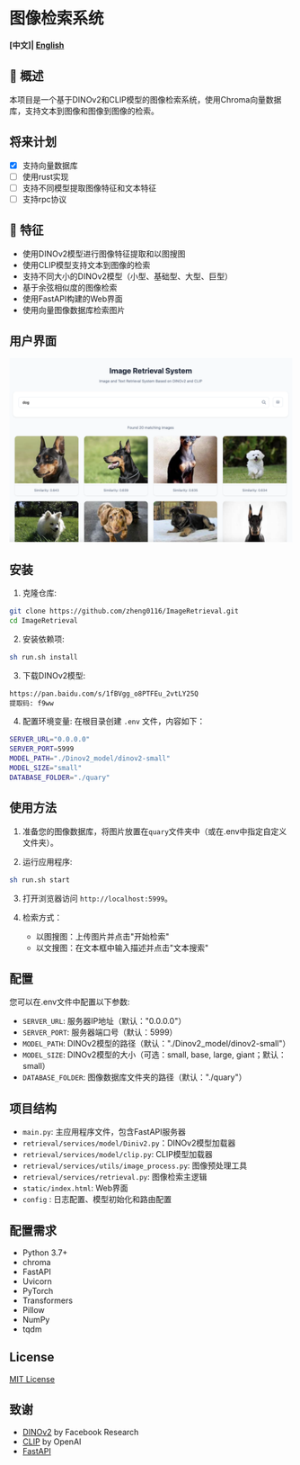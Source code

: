 # 图像检索系统
 <strong>[中文]|
    [English](./README_en.md)</strong>
## 🌟 概述
本项目是一个基于DINOv2和CLIP模型的图像检索系统，使用Chroma向量数据库，支持文本到图像和图像到图像的检索。
## 将来计划
- [x] 支持向量数据库
- [ ] 使用rust实现
- [ ] 支持不同模型提取图像特征和文本特征
- [ ] 支持rpc协议
## 🚀 特征
- 使用DINOv2模型进行图像特征提取和以图搜图
- 使用CLIP模型支持文本到图像的检索
- 支持不同大小的DINOv2模型（小型、基础型、大型、巨型）
- 基于余弦相似度的图像检索
- 使用FastAPI构建的Web界面
- 使用向量图像数据库检索图片

## 用户界面

![DINOv2图像检索系统界面](./images/web.png)

## 安装

1. 克隆仓库:

```bash
git clone https://github.com/zheng0116/ImageRetrieval.git
cd ImageRetrieval
```

2. 安装依赖项:

```bash
sh run.sh install
```

3. 下载DINOv2模型:
```bash
https://pan.baidu.com/s/1fBVgg_o8PTFEu_2vtLY25Q 
提取码: f9ww 
```

4. 配置环境变量:
在根目录创建 `.env` 文件，内容如下：
```bash
SERVER_URL="0.0.0.0"
SERVER_PORT=5999
MODEL_PATH="./Dinov2_model/dinov2-small"
MODEL_SIZE="small"
DATABASE_FOLDER="./quary"
```

## 使用方法

1. 准备您的图像数据库，将图片放置在`quary`文件夹中（或在.env中指定自定义文件夹）。

2. 运行应用程序:

```bash
sh run.sh start
```

3. 打开浏览器访问 `http://localhost:5999`。

4. 检索方式：
   - 以图搜图：上传图片并点击"开始检索"
   - 以文搜图：在文本框中输入描述并点击"文本搜索"

## 配置

您可以在.env文件中配置以下参数:

- `SERVER_URL`: 服务器IP地址（默认："0.0.0.0"）
- `SERVER_PORT`: 服务器端口号（默认：5999）
- `MODEL_PATH`: DINOv2模型的路径（默认："./Dinov2_model/dinov2-small"）
- `MODEL_SIZE`: DINOv2模型的大小（可选：small, base, large, giant；默认：small）
- `DATABASE_FOLDER`: 图像数据库文件夹的路径（默认："./quary"）

## 项目结构

- `main.py`: 主应用程序文件，包含FastAPI服务器
- `retrieval/services/model/Diniv2.py`：DINOv2模型加载器
- `retrieval/services/model/clip.py`: CLIP模型加载器
- `retrieval/services/utils/image_process.py`: 图像预处理工具
- `retrieval/services/retrieval.py`: 图像检索主逻辑
- `static/index.html`: Web界面
- `config` : 日志配置、模型初始化和路由配置

## 配置需求

- Python 3.7+
- chroma
- FastAPI
- Uvicorn
- PyTorch
- Transformers
- Pillow
- NumPy
- tqdm

## License

[MIT License](LICENSE)

## 致谢

- [DINOv2](https://github.com/facebookresearch/dinov2) by Facebook Research
- [CLIP](https://github.com/openai/CLIP) by OpenAI
- [FastAPI](https://fastapi.tiangolo.com/)